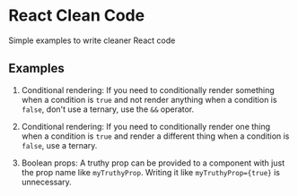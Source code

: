 # React Clean Code

Simple examples to write cleaner React code

## Examples

1. Conditional rendering: If you need to conditionally render something when a condition is `true` and not render anything when a condition is `false`, don't use a ternary, use the `&&` operator.

2. Conditional rendering: If you need to conditionally render one thing when a condition is `true` and render a different thing when a condition is `false`, use a ternary.

3. Boolean props: A truthy prop can be provided to a component with just the prop name like `myTruthyProp`. Writing it like `myTruthyProp={true}` is unnecessary.
